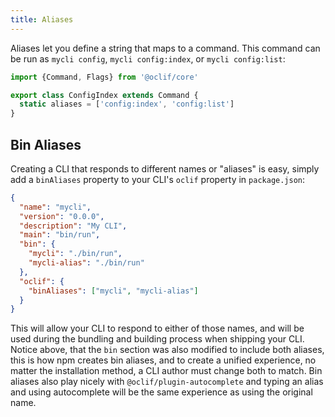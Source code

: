 ```yaml
---
title: Aliases
---
```


Aliases let you define a string that maps to a command. This command can be run as `mycli config`, `mycli config:index`, or `mycli config:list`:

```js
import {Command, Flags} from '@oclif/core'

export class ConfigIndex extends Command {
  static aliases = ['config:index', 'config:list']
}
```

## Bin Aliases

Creating a CLI that responds to different names or "aliases" is easy, simply add a `binAliases` property to your CLI's `oclif` property in `package.json`:

```json
{
  "name": "mycli",
  "version": "0.0.0",
  "description": "My CLI",
  "main": "bin/run",
  "bin": {
    "mycli": "./bin/run",
    "mycli-alias": "./bin/run"
  },
  "oclif": {
    "binAliases": ["mycli", "mycli-alias"]
  }
}
```

This will allow your CLI to respond to either of those names, and will be used during the bundling and building process when shipping your CLI. Notice above, that the `bin` section was also modified to include both aliases, this is how npm creates bin aliases, and to create a unified experience, no matter the installation method, a CLI author must change both to match. Bin aliases also play nicely with `@oclif/plugin-autocomplete` and typing an alias and using autocomplete will be the same experience as using the original name.

